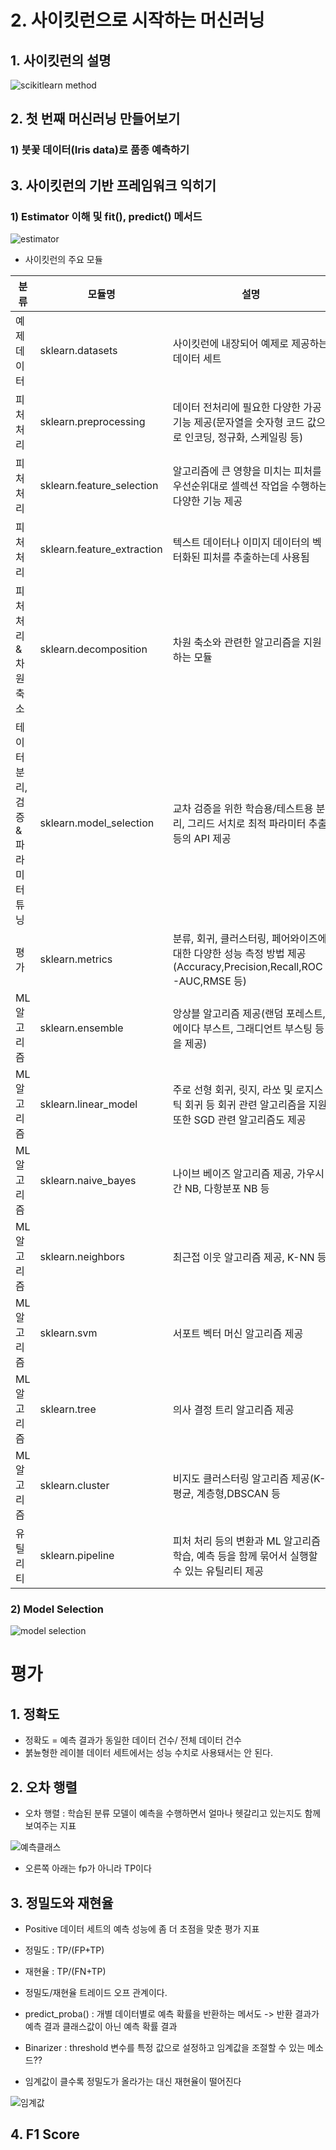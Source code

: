 # 2. 사이킷런으로 시작하는 머신러닝
## 1. 사이킷런의 설명

![scikitlearn method](https://user-images.githubusercontent.com/49123169/72659123-3c0a3600-39fe-11ea-9f33-d2ea5241fcfa.PNG)

## 2. 첫 번째 머신러닝 만들어보기
### 1) 붓꽃 데이터(Iris data)로 품종 예측하기

## 3. 사이킷런의 기반 프레임워크 익히기
### 1) Estimator 이해 및 fit(), predict() 메서드

![estimator](https://user-images.githubusercontent.com/49123169/72659282-7d034a00-3a00-11ea-8d3b-11ed7ee14ff8.PNG)

- 사이킷런의 주요 모듈

|분류|모듈명|설명|
|----------------|--------------------|-------------------------------------------------------------------------------------------|
|예제 데이터|sklearn.datasets|사이킷런에 내장되어 예제로 제공하는 데이터 세트|
|피처 처리|sklearn.preprocessing|데이터 전처리에 필요한 다양한 가공 기능 제공(문자열을 숫자형 코드 값으로 인코딩, 정규화, 스케일링 등)|
|피처 처리|sklearn.feature_selection|알고리즘에 큰 영향을 미치는 피처를 우선순위대로 셀렉션 작업을 수행하는 다양한 기능 제공|
|피처 처리|sklearn.feature_extraction|텍스트 데이터나 이미지 데이터의 벡터화된 피처를 추출하는데 사용됨|
|피처 처리 & 차원 축소|sklearn.decomposition|차원 축소와 관련한 알고리즘을 지원하는 모듈|
|테이터 분리, 검증 & 파라미터 튜닝|sklearn.model_selection|교차 검증을 위한 학습용/테스트용 분리, 그리드 서치로 최적 파라미터 추출 등의 API 제공|
|평가|sklearn.metrics|분류, 회귀, 클러스터링, 페어와이즈에 대한 다양한 성능 측정 방법 제공(Accuracy,Precision,Recall,ROC-AUC,RMSE 등)|
|ML 알고리즘|sklearn.ensemble|앙상블 알고리즘 제공(랜덤 포레스트,에이다 부스트, 그래디언트 부스팅 등을 제공)|
|ML 알고리즘|sklearn.linear_model|주로 선형 회귀, 릿지, 라쏘 및 로지스틱 회귀 등 회귀 관련 알고리즘을 지원 또한 SGD 관련 알고리즘도 제공|
|ML 알고리즘|sklearn.naive_bayes|나이브 베이즈 알고리즘 제공, 가우시간 NB, 다항분포 NB 등|
|ML 알고리즘|sklearn.neighbors|최근접 이웃 알고리즘 제공, K-NN 등|
|ML 알고리즘|sklearn.svm|서포트 벡터 머신 알고리즘 제공|
|ML 알고리즘|sklearn.tree|의사 결정 트리 알고리즘 제공|
|ML 알고리즘|sklearn.cluster|비지도 클러스터링 알고리즘 제공(K-평균, 계층형,DBSCAN 등|
|유틸리티|sklearn.pipeline|피처 처리 등의 변환과 ML 알고리즘 학습, 예측 등을 함께 묶어서 실행할 수 있는 유틸리티 제공|

### 2) Model Selection

![model selection](https://user-images.githubusercontent.com/49123169/72659554-b3db5f00-3a04-11ea-96cf-d5ee1e346a1a.PNG)



# 평가
## 1. 정확도
 - 정확도 = 예측 결과가 동일한 데이터 건수/ 전체 데이터 건수
 - 붉뉸형한 레이블 데이터 세트에서는 성능 수치로 사용돼서는 안 된다.
 
## 2. 오차 행렬
 - 오차 행렬 : 학습된 분류 모델이 예측을 수행하면서 얼마나 헷갈리고 있는지도 함께 보여주는 지표
 
 ![예측클래스](https://user-images.githubusercontent.com/49123169/72659859-4978ed80-3a09-11ea-9a20-145efceb70f9.PNG)

 - 오른쪽 아래는 fp가 아니라 TP이다
 
## 3. 정밀도와 재현율
 - Positive 데이터 세트의 예측 성능에 좀 더 초점을 맞춘 평가 지표
 - 정밀도 : TP/(FP+TP)
 - 재현율 : TP/(FN+TP)
 - 정밀도/재현율 트레이드 오프 관계이다.
 - predict_proba() : 개별 데이터별로 예측 확률을 반환하는 메서도
    -> 반환 결과가 예측 결과 클래스값이 아닌 예측 확률 결과
 
 - Binarizer : threshold 변수를 특정 값으로 설정하고 임계값을 조절할 수 있는 메소드??
 - 임계값이 클수록 정밀도가 올라가는 대신 재현율이 떨어진다
 
 ![임계값](https://user-images.githubusercontent.com/49123169/72660067-d7ee6e80-3a0b-11ea-92a0-ab8ed2702a73.PNG)


## 4. F1 Score
